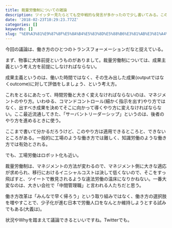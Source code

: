 ```yaml
---
title: 裁量労働制についての雑論
description: ツイッター見たらとても空中戦的な発言が多かったので少し書いてみる。このポストは、国会で審議中のいかなる法案についての賛否を示すものではない
date: '2018-02-23T10:29:23.772Z'
categories: []
keywords: []
slug: "%E8%A3%81%E9%87%8F%E5%8A%B4%E5%83%8D%E5%88%B6%E3%81%AB%E3%81%A4%E3%81%84%E3%81%A6%E3%81%AE%E9%9B%91%E8%AB%96"
---
```

今回の議論は、働き方のひとつのトランスフォーメーションだなと捉えている。

まず、物事に大体前提というものがありまして。裁量労働制については、成果主義という考え方を前提にしなければならない。

成果主義というのは、働いた時間ではなく、その生み出した成果(outputではなくoutcome)に対して評価をしましょう、という考え方。

これをとるにあたって、時間労働と大きく変えなければならないのは、マネジメントのやり方。いわゆる、コマンドコントロール(細かく指示を出す)やり方ではなく、出すべき成果を決めてそこに向かって導くやり方に変えなければならない。ここ最近流通してきた、「サーバントリーダーシップ」というのは、後者のやり方を進めるときに使う。

ここまで書いて分かるだろうけど、このやり方は適用できるところと、できないところがある。一般的に工場のような働き方では難しく、知識労働のような働き方では有効とされる。

でも、工場労働はロボット化も近い。

裁量労働制は、マネジメントの方法が変わるので、マネジメント側に大きな適応が求められ、移行におけるイニシャルコストは決して低くないので、そこをすっ飛ばすと、ツイートで散見されるような違法労働の温床になりかねない。一番大変なのは、大きい会社で「中間管理職」と言われる人たちだと思う。

働き方改革は「みんなで早く帰ろう」という取り組みではなく、働き方の選択肢を増やすことで、少子化が進む日本で労働人口をなんとか維持しようとする試みでもある(大義は)。

状況やWhyを踏まえて議論できるといいですね。Twitterでも。